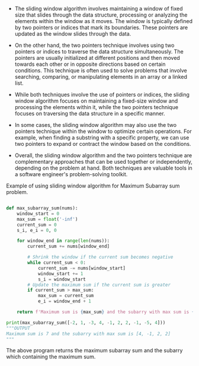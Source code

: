 - The sliding window algorithm involves maintaining a window of fixed size that slides through the data structure, processing or analyzing the elements within the window as it moves. The window is typically defined by two pointers or indices that mark its boundaries. These pointers are updated as the window slides through the data.

- On the other hand, the two pointers technique involves using two pointers or indices to traverse the data structure simultaneously. The pointers are usually initialized at different positions and then moved towards each other or in opposite directions based on certain conditions. This technique is often used to solve problems that involve searching, comparing, or manipulating elements in an array or a linked list.

- While both techniques involve the use of pointers or indices, the sliding window algorithm focuses on maintaining a fixed-size window and processing the elements within it, while the two pointers technique focuses on traversing the data structure in a specific manner.

- In some cases, the sliding window algorithm may also use the two pointers technique within the window to optimize certain operations. For example, when finding a substring with a specific property, we can use two pointers to expand or contract the window based on the conditions.

- Overall, the sliding window algorithm and the two pointers technique are complementary approaches that can be used together or independently, depending on the problem at hand. Both techniques are valuable tools in a software engineer's problem-solving toolkit.

Example of using sliding window algorithm for Maximum Subarray sum problem.
```python

def max_subarray_sum(nums):
    window_start = 0
    max_sum = float('-inf')
    current_sum = 0
    s_i, e_i = 0, 0

    for window_end in range(len(nums)):
        current_sum += nums[window_end]

        # Shrink the window if the current sum becomes negative
        while current_sum < 0:
            current_sum -= nums[window_start]
            window_start += 1
            s_i = window_start
        # Update the maximum sum if the current sum is greater
        if current_sum > max_sum:
            max_sum = current_sum
            e_i = window_end + 1

    return f'Maximum sum is {max_sum} and the subarry with max sum is {nums[s_i:e_i]}'

print(max_subarray_sum([-2, 1, -3, 4, -1, 2, 2, -1, -5, 4]))
"""OUTPUT
Maximum sum is 7 and the subarry with max sum is [4, -1, 2, 2]
"""
```

The above program returns the maximum subarray sum and the subarry which containing the maximum sum. 
